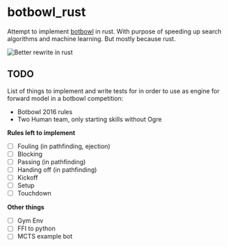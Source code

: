 # botbowl_rust

Attempt to implement [botbowl](https://github.com/njustesen/botbowl) in rust. With purpose of speeding up search algorithms and machine learning. But mostly because rust. 

![Better rewrite in rust](https://i.redd.it/xx367w6kroz41.jpg)

## TODO
List of things to implement and write tests for in order to use as engine for forward model in a botbowl competition: 
- Botbowl 2016 rules 
- Two Human team, only starting skills without Ogre

**Rules left to implement**
- [ ] Fouling (in pathfinding, ejection) 
- [ ] Blocking 
- [ ] Passing (in pathfinding) 
- [ ] Handing off (in pathfinding) 
- [ ] Kickoff 
- [ ] Setup 
- [ ] Touchdown

**Other things**
- [ ] Gym Env 
- [ ] FFI to python 
- [ ] MCTS example bot